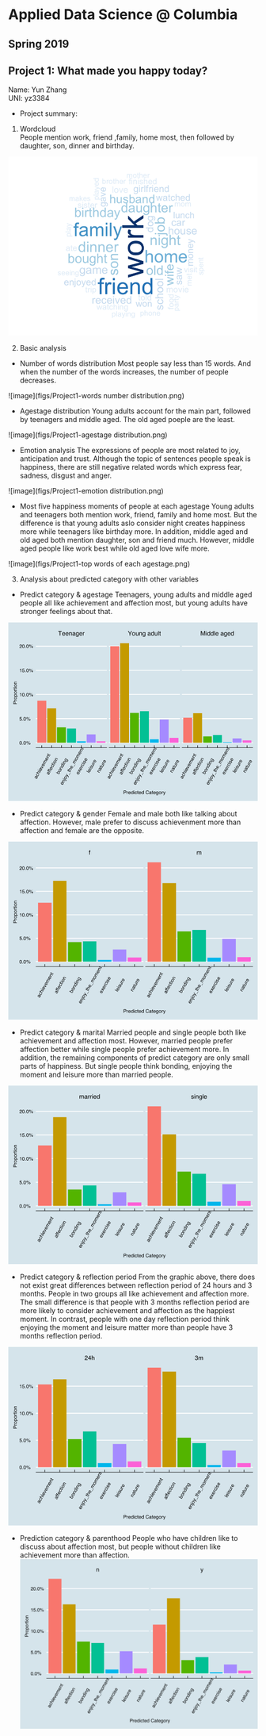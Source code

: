 # Applied Data Science @ Columbia
## Spring 2019
## Project 1: What made you happy today?

Name: Yun Zhang  
UNI: yz3384

+ Project summary: 
1. Wordcloud  
People mention work, friend ,family, home most, then followed by daughter, son, dinner and birthday.

![image](figs/Project1-cloud.png)

2. Basic analysis  
+ Number of words distribution 
Most people say less than 15 words. And when the number of the words increases, the number of people decreases.

![image](figs/Project1-words number distribution.png)

+ Agestage distribution 
 Young adults account for the main part, followed by teenagers and middle aged. The old aged poeple are the least.

![image](figs/Project1-agestage distribution.png)

+ Emotion analysis 
 The expressions of people are most related to joy, anticipation and trust. Although the topic of sentences people speak is happiness, there are still negative related words which express fear, sadness, disgust and anger.

![image](figs/Project1-emotion distribution.png)

+ Most five happiness moments of people at each agestage 
 Young adults and teenagers both mention work, friend, family and home most. But the difference is that young adults aslo consider night creates happiness more while teenagers like birthday more. In addition, middle aged and old aged both mention daughter, son and friend much. However, middle aged people like work best while old aged love wife more.

![image](figs/Project1-top words of each agestage.png)

3. Analysis about predicted category with other variables 
+ Predict category & agestage
 Teenagers, young adults and middle aged people all like achievement and affection most, but young adults have stronger feelings about that.

![image](figs/Project1-category&agestage.png)

+ Predict category & gender 
 Female and male both like talking about affection. However, male prefer to discuss achievenment more than affection and female are the opposite.

![image](figs/Project1-category&gender.png)

+ Predict category & marital 
 Married people and single people both like achievement and affection most. However, married people prefer affection better while single people prefer achievement more. In addition, the remaining components of predict category are only small parts of happiness. But single people think bonding, enjoying the moment and leisure more than married people.

![image](figs/Project1-category&maritage.png)

+ Predict category & reflection period 
 From the graphic above, there does not exist great differences between reflection period of 24 hours and 3 months. People in two groups all like achievement and affection more. The small difference is that people with 3 months reflection period are more likely to consider achievement and affection as the happiest moment. In contrast, people with one day reflection period think enjoying the moment and leisure matter more than people have 3 months reflection period.

![image](figs/Project1-category&reflection.png)

+ Prediction category & parenthood 
 People who have children like to discuss about affection most, but people without children like achievement more than affection.
![image](figs/Project1-category&parenthood.png)



